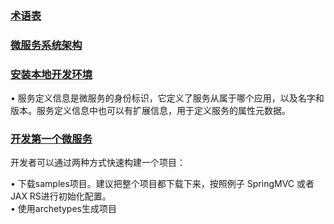 ### [术语表](/start/terminology.html)
 

### [微服务系统架构](/start/architecture.html) 

### [安装本地开发环境](/build-provider/definition/service-definition.html)
• 服务定义信息是微服务的身份标识，它定义了服务从属于哪个应用，以及名字和版本。服务定义信息中也可以有扩展信息，用于定义服务的属性元数据。
 

### [开发第一个微服务](/start/first-sample.html) 

开发者可以通过两种方式快速构建一个项目：  

• 下载samples项目。建议把整个项目都下载下来，按照例子 SpringMVC 或者 JAX RS进行初始化配置。  
• 使用archetypes生成项目  